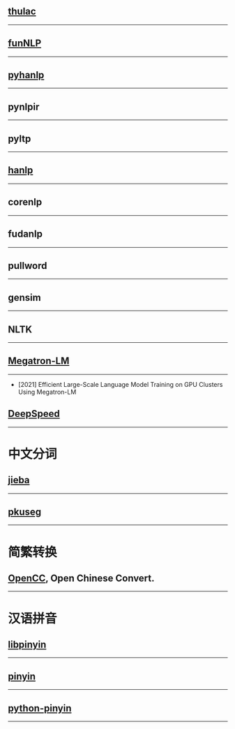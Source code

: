 
## [thulac](https://github.com/thunlp/THULAC-Python )
---

## [funNLP](https://github.com/fighting41love/funNLP )
---

## [pyhanlp](https://github.com/hankcs/pyhanlp )
---

## pynlpir
---

## pyltp
---

## [hanlp](https://github.com/hankcs/HanLP)
---

## corenlp
---

## fudanlp
---

## pullword
---

## gensim
---

## NLTK
---

## [Megatron-LM](https://github.com/NVIDIA/Megatron-LM)
---
- [2021] Efficient Large-Scale Language Model Training on GPU Clusters Using Megatron-LM

## [DeepSpeed](https://github.com/microsoft/DeepSpeed)
---


# 中文分词

## [jieba](https://github.com/fxsjy/jieba )
---

## [pkuseg](https://github.com/lancopku/pkuseg-python )
---


# 简繁转换

## [OpenCC](https://www.byvoid.com/project/opencc ), Open Chinese Convert.
---


# 汉语拼音

## [libpinyin](https://github.com/libpinyin/libpinyin )
---

## [pinyin](https://github.com/hotoo/pinyin )
---

## [python-pinyin](https://github.com/mozillazg/python-pinyin )
---
